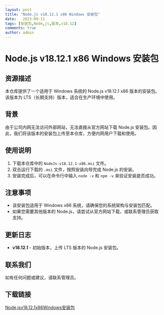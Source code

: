 ```yaml
---
layout: post
title: "Node.js v18.12.1 x86 Windows 安装包"
date:   2023-09-11
tags: [安装包,Node,js,版本,v18.12]
comments: true
author: admin
---
```

# Node.js v18.12.1 x86 Windows 安装包

## 资源描述

本仓库提供了一个适用于 Windows 系统的 Node.js v18.12.1 x86 版本的安装包。该版本为 LTS（长期支持）版本，适合在生产环境中使用。

## 背景

由于公司内网无法访问外部网站，无法直接从官方网站下载 Node.js 安装包。因此，我们将该版本的安装包上传至本仓库，方便内网用户下载和使用。

## 使用说明

1. 下载本仓库中的 `NodeJs-v18.12.1-x86.msi` 文件。
2. 双击运行下载的 `.msi` 文件，按照安装向导完成 Node.js 的安装。
3. 安装完成后，可以在命令行中输入 `node -v` 和 `npm -v` 来验证安装是否成功。

## 注意事项

- 该安装包适用于 Windows x86 系统，请确保您的系统架构与安装包匹配。
- 如果您需要其他版本的 Node.js，请尝试从官方网站下载，或联系管理员获取支持。

## 更新日志

- **v18.12.1** - 初始版本，上传 LTS 版本的 Node.js 安装包。

## 联系我们

如有任何问题或建议，请联系管理员。

## 下载链接

[Node.jsv18.12.1x86Windows安装包](https://pan.quark.cn/s/ac67115e57b9)